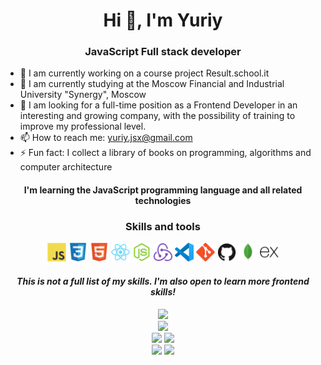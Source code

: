 <h1 align="center"> Hi 👋, I'm Yuriy</h1>

<h3 align="center"> JavaScript Full stack developer</h3>


- 🔭 I am currently working on a course project Result.school.it
- 🌱 I am currently studying at the Moscow Financial and Industrial University "Synergy", Moscow
- 👯 I am looking for a full-time position as a Frontend Developer in an interesting and growing company, 
with the possibility of training to improve my professional level.
- 📫 How to reach me: yuriy.jsx@gmail.com
- ⚡ Fun fact: I collect a library of books on programming, algorithms and computer architecture

<h4 align="center">  I'm learning the JavaScript programming language and all related technologies</h4>

<h3 align="center">Skills and tools</h3>

<div align="center" >
<img height="30" disabled src="https://raw.githubusercontent.com/devicons/devicon/master/icons/javascript/javascript-original.svg" />
<img height="30" src="https://raw.githubusercontent.com/devicons/devicon/master/icons/css3/css3-original.svg" />
<img height="30" src="https://raw.githubusercontent.com/devicons/devicon/master/icons/html5/html5-original.svg" />
<img height="30" src="https://raw.githubusercontent.com/devicons/devicon/master/icons/react/react-original.svg" />
<img height="30" src="https://github.com/Yupiter78/Yupiter78/blob/main/assets/nodejs_plain_logo_icon_146409.svg" />
<img height="30" src="https://raw.githubusercontent.com/devicons/devicon/master/icons/redux/redux-original.svg" />
<img height="30" src="https://raw.githubusercontent.com/github/explore/80688e429a7d4ef2fca1e82350fe8e3517d3494d/topics/visual-studio-code/visual-studio-code.png" />
<img height="30" src="https://raw.githubusercontent.com/devicons/devicon/master/icons/git/git-plain.svg" />
<img height="30" src="https://github.com/devicons/devicon/blob/master/icons/github/github-original.svg" />
<img height="30" src="https://github.com/devicons/devicon/blob/master/icons/mongodb/mongodb-original.svg" />
<img height="30" src="https://github.com/devicons/devicon/blob/master/icons/express/express-original.svg" />
</div>


<h4 align="center">
<em>This is not a full list of my skills. I'm also open to learn more frontend skills!</em>
</h4>


<div align="center">
<img src="https://github-readme-stats.vercel.app/api?username=Yupiter78&hide=stars,issues&show_icons=true&theme=merko&bg_color=fdf6e3">
</div>


<div align="center">
<img src="https://github-profile-summary-cards.vercel.app/api/cards/profile-details?username=Yupiter78&theme=solarized">
</div>


<div align="center">
<img src="https://github-profile-summary-cards.vercel.app/api/cards/most-commit-language?username=Yupiter78&theme=solarized"/>
<img src="https://github-profile-summary-cards.vercel.app/api/cards/repos-per-language?username=Yupiter78&theme=solarized"/>
</div>

<div align="center">
<img src="https://github-profile-summary-cards.vercel.app/api/cards/stats?username=Yupiter78&theme=solarized"/>
<img src="https://github-profile-summary-cards.vercel.app/api/cards/productive-time?username=Yupiter78&theme=solarized"/>
</div>
